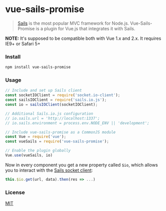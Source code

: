 # vue-sails-promise

> [Sails](http://sailsjs.com/) is the most popular MVC framework for Node.js.
> Vue-Sails-Promise is a plugin for Vue.js that integrates it with Sails.

**NOTE:** It's supposed to be compatible both with Vue 1.x and 2.x. It requires IE9+ or Safari 5+

### Install

``` bash
npm install vue-sails-promise
```

### Usage

``` js
// Include and set up Sails client
const socketIOClient = require('socket.io-client');
const sailsIOClient = require('sails.io.js');
const io = sailsIOClient(socketIOClient);

// Additional Sails.io.js configuration
// io.sails.url = 'http://localhost:1337';
// io.sails.environment = process.env.NODE_ENV || 'development';

// Include vue-sails-promise as a CommonJS module
const Vue = require('vue');
const vueSails = require('vue-sails-promise');

// Enable the plugin globally
Vue.use(vueSails, io)
```

Now in every component you get a new property called `$io`, which allows you to interact with the [Sails socket client](http://sailsjs.com/documentation/reference/web-sockets/socket-client):

``` js
this.$io.get(url, data).then(res => ...)
```

### License

[MIT](http://opensource.org/licenses/MIT)
